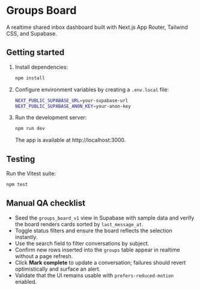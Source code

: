 # Groups Board

A realtime shared inbox dashboard built with Next.js App Router, Tailwind CSS, and Supabase.

## Getting started

1. Install dependencies:

   ```bash
   npm install
   ```

2. Configure environment variables by creating a `.env.local` file:

   ```bash
   NEXT_PUBLIC_SUPABASE_URL=your-supabase-url
   NEXT_PUBLIC_SUPABASE_ANON_KEY=your-anon-key
   ```

3. Run the development server:

   ```bash
   npm run dev
   ```

   The app is available at http://localhost:3000.

## Testing

Run the Vitest suite:

```bash
npm test
```

## Manual QA checklist

- Seed the `groups_board_v1` view in Supabase with sample data and verify the board renders cards sorted by `last_message_at`.
- Toggle status filters and ensure the board reflects the selection instantly.
- Use the search field to filter conversations by subject.
- Confirm new rows inserted into the `groups` table appear in realtime without a page refresh.
- Click **Mark complete** to update a conversation; failures should revert optimistically and surface an alert.
- Validate that the UI remains usable with `prefers-reduced-motion` enabled.
